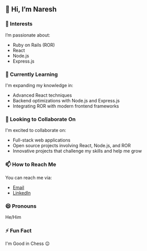 ## 👋 Hi, I’m Naresh

### 👀 Interests
I’m passionate about:
- Ruby on Rails (ROR)
- React
- Node.js
- Express.js

### 🌱 Currently Learning
I'm expanding my knowledge in:
- Advanced React techniques
- Backend optimizations with Node.js and Express.js
- Integrating ROR with modern frontend frameworks

### 💞️ Looking to Collaborate On
I'm excited to collaborate on:
- Full-stack web applications
- Open source projects involving React, Node.js, and ROR
- Innovative projects that challenge my skills and help me grow

### 📫 How to Reach Me
You can reach me via:
- [Email](mailto:nareshverma8893@gmail.com)
- [LinkedIn](https://www.linkedin.com/in/thenareshverma/)

### 😄 Pronouns
He/Him

### ⚡ Fun Fact
I'm Good in Chess 😉



